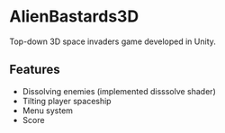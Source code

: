 # AlienBastards3D
Top-down 3D space invaders game developed in Unity.
## Features
- Dissolving enemies (implemented disssolve shader)
- Tilting player spaceship
- Menu system
- Score

